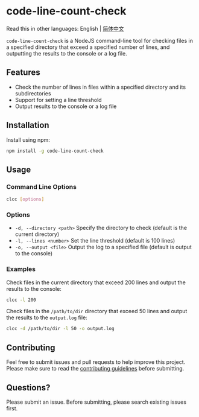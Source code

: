 # code-line-count-check

Read this in other languages: English | [简体中文](./README-zh-CN,md)

`code-line-count-check` is a NodeJS command-line tool for checking files in a specified directory that exceed a specified number of lines, and outputting the results to the console or a log file.

## Features

- Check the number of lines in files within a specified directory and its subdirectories
- Support for setting a line threshold
- Output results to the console or a log file

## Installation

Install using npm:

```bash
npm install -g code-line-count-check
```

## Usage

### Command Line Options

```bash
clcc [options]
```

### Options

- `-d, --directory <path>` Specify the directory to check (default is the current directory)
- `-l, --lines <number>` Set the line threshold (default is 100 lines)
- `-o, --output <file>` Output the log to a specified file (default is output to the console)

### Examples

Check files in the current directory that exceed 200 lines and output the results to the console:

```bash
clcc -l 200
```

Check files in the `/path/to/dir` directory that exceed 50 lines and output the results to the `output.log` file:

```bash
clcc -d /path/to/dir -l 50 -o output.log
```

## Contributing

Feel free to submit issues and pull requests to help improve this project. Please make sure to read the [contributing guidelines](CONTRIBUTING.md) before submitting.

## Questions?

Please submit an issue. Before submitting, please search existing issues first.
